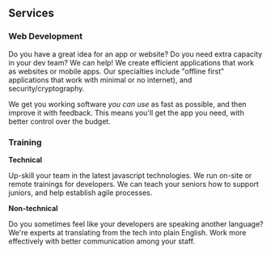 ## Services

### Web Development

Do you have a great idea for an app or website? Do you need extra capacity in your dev team? 
We can help! We create efficient applications that work as websites or mobile apps.
Our specialties include "offline first" applications that work with minimal or no internet), and security/cryptography.

We get you working software _you can use_ as fast as possible, and then improve it with feedback.
This means you'll get the app you need, with better control over the budget.

### Training

**Technical**

Up-skill your team in the latest javascript technologies.
We run on-site or remote trainings for developers.
We can teach your seniors how to support juniors, and help establish agile processes.

**Non-technical**

Do you sometimes feel like your developers are speaking another language?
We're experts at translating from the tech into plain English.
Work more effectively with better communication among your staff.



